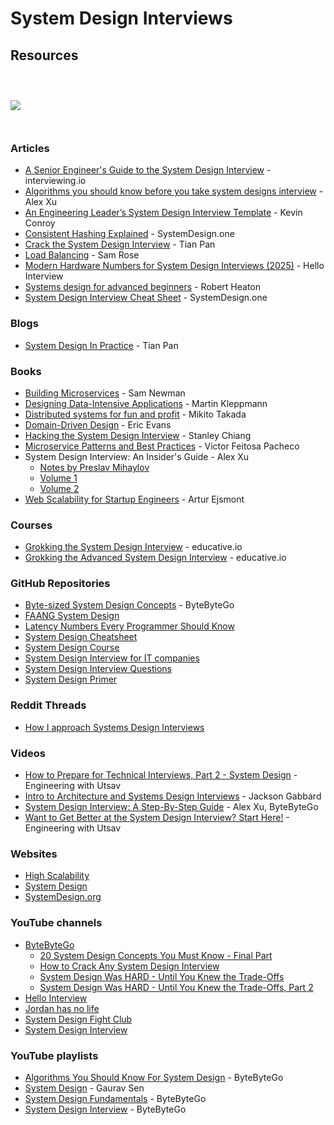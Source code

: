# System Design Interviews

## Resources

<figure><img src="../../.gitbook/assets/1739983885212.jpg" alt=""><figcaption></figcaption></figure>

<figure><img src="../../.gitbook/assets/Ace System Design Interviews Like A Boss.gif" alt=""><figcaption></figcaption></figure>

<figure><img src="../../.gitbook/assets/670b7459-49bc-485c-965a-7dbfb3177894_892x1798.jpg" alt=""><figcaption></figcaption></figure>

![](<../../.gitbook/assets/immagine (5).png>)

<figure><img src="https://substackcdn.com/image/fetch/f_auto,q_auto:good,fl_progressive:steep/https%3A%2F%2Fsubstack-post-media.s3.amazonaws.com%2Fpublic%2Fimages%2F25d7ba1c-b55d-4307-baee-03f05c376f4b_3888x4096.jpeg" alt=""><figcaption></figcaption></figure>

<figure><img src="../../.gitbook/assets/The Fantastic Four of System Design.gif" alt=""><figcaption></figcaption></figure>

### Articles

* [A Senior Engineer's Guide to the System Design Interview](https://interviewing.io/guides/system-design-interview) - interviewing.io
* [Algorithms you should know before you take system designs interview](https://blog.bytebytego.com/p/algorithms-you-should-know-before) - Alex Xu
* [An Engineering Leader’s System Design Interview Template](https://docs.google.com/document/d/1ckl5roGhYkZAEBfaJHZT_-80upmhfzBZWAGmXvPJd3U/edit#heading=h.xg3o3psx1mah) - Kevin Conroy
* [Consistent Hashing Explained](https://systemdesign.one/consistent-hashing-explained/) - SystemDesign.one
* [Crack the System Design Interview](https://tianpan.co/notes/2016-02-13-crack-the-system-design-interview) - Tian Pan
* [Load Balancing](https://samwho.dev/load-balancing/) - Sam Rose
* [Modern Hardware Numbers for System Design Interviews (2025)](https://hellointerview.substack.com/p/modern-hardware-numbers-for-system) - Hello Interview
* [Systems design for advanced beginners](https://robertheaton.com/2020/04/06/systems-design-for-advanced-beginners/) - Robert Heaton
* [System Design Interview Cheat Sheet](https://systemdesign.one/system-design-interview-cheatsheet/) - SystemDesign.one

### Blogs

* [System Design In Practice](https://tianpan.co/notes/2016-02-13-crack-the-system-design-interview) - Tian Pan

### Books

* [Building Microservices](https://smile.amazon.co.uk/Building-Microservices-Second-Sam-Newman/dp/1492034029/) - Sam Newman
* [Designing Data-Intensive Applications](https://smile.amazon.co.uk/Designing-Data-Intensive-Applications-Reliable-Maintainable/dp/1449373321/) - Martin Kleppmann
* [Distributed systems for fun and profit](http://book.mixu.net/distsys/index.html) - Mikito Takada
* [Domain-Driven Design](https://smile.amazon.co.uk/Domain-Driven-Design-Tackling-Complexity-Software/dp/0321125215/) - Eric Evans
* [Hacking the System Design Interview](https://www.amazon.co.uk/dp/B0B7QHRK5Q) - Stanley Chiang
* [Microservice Patterns and Best Practices](https://smile.amazon.co.uk/Microservice-Patterns-Best-Practices-microservices/dp/1788474031/) - Victor Feitosa Pacheco
* System Design Interview: An Insider's Guide - Alex Xu
  * [Notes by Preslav Mihaylov](https://github.com/preslavmihaylov/booknotes/blob/master/system-design/system-design-interview/README.md)
  * [Volume 1](https://www.amazon.co.uk/dp/B08CMF2CQF)
  * [Volume 2](https://smile.amazon.co.uk/dp/1736049119/)
* [Web Scalability for Startup Engineers](https://smile.amazon.co.uk/Scalability-Startup-Engineers-Artur-Ejsmont/dp/0071843655/) - Artur Ejsmont

### Courses

* [Grokking the System Design Interview](https://www.educative.io/courses/grokking-the-system-design-interview) - educative.io
* [Grokking the Advanced System Design Interview](https://www.educative.io/courses/grokking-adv-system-design-intvw) - educative.io

### GitHub Repositories

* [Byte-sized System Design Concepts](https://github.com/ByteByteGoHq/system-design-101) - ByteByteGo
* [FAANG System Design](https://github.com/neerazz/faang-system-design)
* [Latency Numbers Every Programmer Should Know](https://gist.github.com/jboner/2841832)
* [System Design Cheatsheet](https://gist.github.com/vasanthk/485d1c25737e8e72759f)
* [System Design Course](https://github.com/karanpratapsingh/system-design)
* [System Design Interview for IT companies](https://github.com/checkcheckzz/system-design-interview)
* [System Design Interview Questions](https://github.com/sid24rane/System-Design-Interview-Questions)
* [System Design Primer](https://github.com/donnemartin/system-design-primer)

### Reddit Threads

* [How I approach Systems Design Interviews](https://www.reddit.com/r/ExperiencedDevs/comments/s5sw1h/how_i_approach_systems_design_interviews/)

### Videos

* [How to Prepare for Technical Interviews, Part 2 - System Design](https://www.youtube.com/watch?v=9N2S3JZffeg) - Engineering with Utsav
* [Intro to Architecture and Systems Design Interviews](https://www.youtube.com/watch?v=ZgdS0EUmn70) - Jackson Gabbard
* [System Design Interview: A Step-By-Step Guide](https://www.youtube.com/watch?v=i7twT3x5yv8) - Alex Xu, ByteByteGo
* [Want to Get Better at the System Design Interview? Start Here!](https://www.youtube.com/watch?v=XxB1BCuvu9A) - Engineering with Utsav

### Websites

* [High Scalability](http://highscalability.com/)
* [System Design](https://systemdesign.one/)
* [SystemDesign.org](https://docs.google.com/document/d/1pOarvQbjzLd9tz5ZuxktyrYsZ41mbWba5_LUeFj65lI/edit)

### YouTube channels

* [ByteByteGo](https://www.youtube.com/@ByteByteGo/videos)
  * [20 System Design Concepts You Must Know - Final Part](https://www.youtube.com/watch?v=uq-JpclPQV4)
  * [How to Crack Any System Design Interview](https://www.youtube.com/watch?v=o-k7h2G3Gco)
  * [System Design Was HARD - Until You Knew the Trade-Offs](https://www.youtube.com/watch?v=1nENigGr-a0)
  * [System Design Was HARD - Until You Knew the Trade-Offs, Part 2](https://www.youtube.com/watch?v=2g1G8Jr88xU)
* [Hello Interview](https://www.youtube.com/@hello_interview)
* [Jordan has no life](https://www.youtube.com/@jordanhasnolife5163)
* [System Design Fight Club](https://www.youtube.com/channel/UC5_QAB65IbajYkL6hzoY-gg/videos)
* [System Design Interview](https://www.youtube.com/c/SystemDesignInterview/videos)

### YouTube playlists

* [Algorithms You Should Know For System Design](https://www.youtube.com/playlist?list=PLCRMIe5FDPsdSsAdVfub8OCVeFi-5m06O) - ByteByteGo
* [System Design](https://www.youtube.com/playlist?list=PLMCXHnjXnTnvo6alSjVkgxV-VH6EPyvoX) - Gaurav Sen
* [System Design Fundamentals](https://www.youtube.com/playlist?list=PLCRMIe5FDPse7NNmQP5UziLjXjkHW3gqA) - ByteByteGo
* [System Design Interview](https://www.youtube.com/playlist?list=PLCRMIe5FDPseVvwzRiCQBmNOVUIZSSkP8) - ByteByteGo


